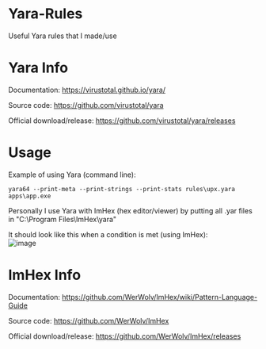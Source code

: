 # Yara-Rules
Useful Yara rules that I made/use

# Yara Info
Documentation: https://virustotal.github.io/yara/                                                                                                               

Source code: https://github.com/virustotal/yara                                                                                                                   

Official download/release: https://github.com/virustotal/yara/releases

# Usage
Example of using Yara (command line): 
``` 
yara64 --print-meta --print-strings --print-stats rules\upx.yara apps\app.exe
```
                                                                                                                                                                  
                                                                                                                                                                  
Personally I use Yara with ImHex (hex editor/viewer) by putting all .yar files in "C:\Program Files\ImHex\yara"                                                                       

It should look like this when a condition is met (using ImHex):                                                                                                           
![image](https://user-images.githubusercontent.com/75084509/124402788-7f468a80-dd00-11eb-96e5-7fc80c2be011.png)

# ImHex Info
Documentation: https://github.com/WerWolv/ImHex/wiki/Pattern-Language-Guide                                                                                       

Source code: https://github.com/WerWolv/ImHex                                                                                                                     

Official download/release: https://github.com/WerWolv/ImHex/releases
